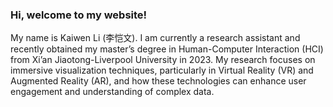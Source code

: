 ### Hi, welcome to my website!

My name is Kaiwen Li (李恺文). I am currently a research assistant and recently obtained my master’s degree in Human-Computer Interaction (HCI) from Xi’an Jiaotong-Liverpool University in 2023. My research focuses on immersive visualization techniques, particularly in Virtual Reality (VR) and Augmented Reality (AR), and how these technologies can enhance user engagement and understanding of complex data.